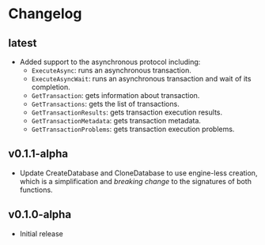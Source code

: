 # Changelog

## latest

* Added support to the asynchronous protocol including:
    - `ExecuteAsync`: runs an asynchronous transaction.
    - `ExecuteAsyncWait`: runs an asynchronous transaction and wait of its completion.
    - `GetTransaction`: gets information about transaction.
    - `GetTransactions`: gets the list of transactions.
    - `GetTransactionResults`: gets transaction execution results.
    - `GetTransactionMetadata`: gets transaction metadata.
    - `GetTransactionProblems`: gets transaction execution problems.

## v0.1.1-alpha

* Update CreateDatabase and CloneDatabase to use engine-less creation, which
  is a simplification and *breaking change* to the signatures of both functions.

## v0.1.0-alpha
* Initial release
